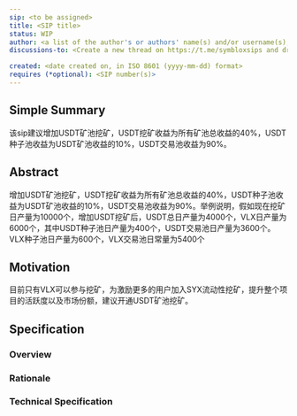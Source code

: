 ```yaml
---
sip: <to be assigned>
title: <SIP title>
status: WIP
author: <a list of the author's or authors' name(s) and/or username(s), or name(s) and email(s), e.g. (use with the parentheses or triangular brackets): FirstName LastName (@GitHubUsername), FirstName LastName <foo@bar.com>, FirstName (@GitHubUsername) and GitHubUsername (@GitHubUsername)>
discussions-to: <Create a new thread on https://t.me/symbloxsips and drop the link here> 

created: <date created on, in ISO 8601 (yyyy-mm-dd) format>
requires (*optional): <SIP number(s)>
---
```

## Simple Summary
该sip建议增加USDT矿池挖矿，USDT挖矿收益为所有矿池总收益的40%，USDT种子池收益为USDT矿池收益的10%，USDT交易池收益为90%。
## Abstract
增加USDT矿池挖矿，USDT挖矿收益为所有矿池总收益的40%，USDT种子池收益为USDT矿池收益的10%，USDT交易池收益为90%。举例说明，假如现在挖矿日产量为10000个，增加USDT挖矿后，USDT总日产量为4000个，VLX日产量为6000个，其中USDT种子池日产量为400个，USDT交易池日产量为3600个。VLX种子池日产量为600个，VLX交易池日常量为5400个
## Motivation
目前只有VLX可以参与挖矿，为激励更多的用户加入SYX流动性挖矿，提升整个项目的活跃度以及市场份额，建议开通USDT矿池挖矿。
## Specification

### Overview

### Rationale

### Technical Specification
